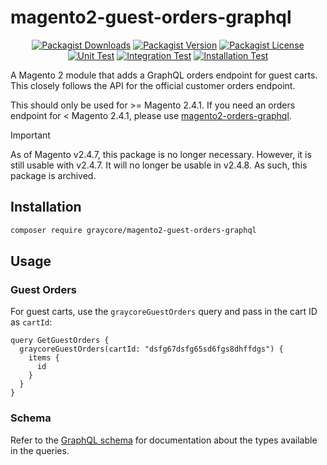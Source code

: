 # magento2-guest-orders-graphql

<div align="center">

[![Packagist Downloads](https://img.shields.io/packagist/dm/graycore/magento2-guest-orders-graphql?color=blue)](https://packagist.org/packages/graycore/magento2-guest-orders-graphql/stats)
[![Packagist Version](https://img.shields.io/packagist/v/graycore/magento2-guest-orders-graphql?color=blue)](https://packagist.org/packages/graycore/magento2-guest-orders-graphql)
[![Packagist License](https://img.shields.io/packagist/l/graycore/magento2-guest-orders-graphql)](https://github.com/graycoreio/magento2-guest-orders-graphql/blob/master/LICENSE)
[![Unit Test](https://github.com/graycoreio/magento2-guest-orders-graphql/actions/workflows/unit.yaml/badge.svg)](https://github.com/graycoreio/magento2-guest-orders-graphql/actions/workflows/unit.yaml)
[![Integration Test](https://github.com/graycoreio/magento2-guest-orders-graphql/actions/workflows/integration.yaml/badge.svg)](https://github.com/graycoreio/magento2-guest-orders-graphql/actions/workflows/integration.yaml)
[![Installation Test](https://github.com/graycoreio/magento2-guest-orders-graphql/actions/workflows/install.yaml/badge.svg)](https://github.com/graycoreio/magento2-cors/actions/workflows/install.yaml)

</div>

A Magento 2 module that adds a GraphQL orders endpoint for guest carts. This closely follows the API for the official customer orders endpoint.

This should only be used for >= Magento 2.4.1. If you need an orders endpoint for < Magento 2.4.1, please use [magento2-orders-graphql](https://github.com/graycoreio/magento2-orders-graphql).

> [!IMPORTANT]  
> As of Magento v2.4.7, this package is no longer necessary. However, it is still usable with v2.4.7. It will no longer be usable in v2.4.8. As such, this package is archived.

## Installation

```sh
composer require graycore/magento2-guest-orders-graphql
```

## Usage

### Guest Orders

For guest carts, use the `graycoreGuestOrders` query and pass in the cart ID as `cartId`:

```gql
query GetGuestOrders {
  graycoreGuestOrders(cartId: "dsfg67dsfg65sd6fgs8dhffdgs") {
    items {
      id
    }
  }
}
```

### Schema

Refer to the [GraphQL schema](etc/schema.graphqls) for documentation about the types available in the queries.

